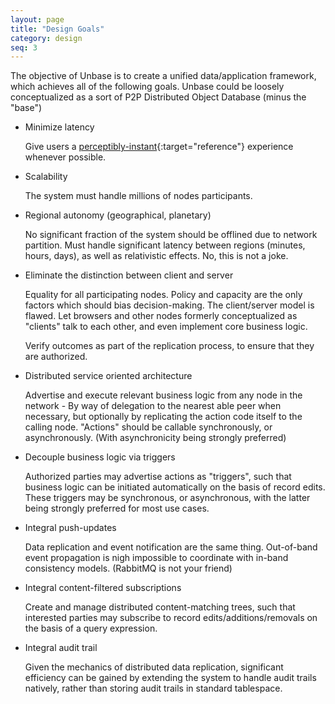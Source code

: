 ```yaml
---
layout: page
title: "Design Goals"
category: design
seq: 3
---
```


The objective of Unbase is to create a unified data/application framework, which achieves all of the following goals. Unbase could be loosely conceptualized as a sort of P2P Distributed Object Database (minus the "base")

* Minimize latency

  Give users a [perceptibly-instant](http://www.nngroup.com/articles/response-times-3-important-limits/){:target="reference"} experience whenever possible.

* Scalability

  The system must handle millions of nodes participants.

* Regional autonomy (geographical, planetary)

  No significant fraction of the system should be offlined due to network partition.
  Must handle significant latency between regions (minutes, hours, days), as well as relativistic effects.
  No, this is not a joke.

* Eliminate the distinction between client and server

  Equality for all participating nodes. Policy and capacity are the only factors which should bias decision-making.
  The client/server model is flawed. Let browsers and other nodes formerly conceptualized as "clients" talk to each other, and even implement core business logic.

  Verify outcomes as part of the replication process, to ensure that they are authorized.

* Distributed service oriented architecture

  Advertise and execute relevant business logic from any node in the network - By way of delegation to the nearest able peer when necessary, but optionally by replicating the action code itself to the calling node.
  "Actions" should be callable synchronously, or asynchronously. (With asynchronicity being strongly preferred)

* Decouple business logic via triggers

  Authorized parties may advertise actions as "triggers", such that business logic can be initiated automatically on the basis of record edits.
  These triggers may be synchronous, or asynchronous, with the latter being strongly preferred for most use cases.

* Integral push-updates

  Data replication and event notification are the same thing. Out-of-band event propagation is nigh impossible to coordinate with in-band consistency models. (RabbitMQ is not your friend)

* Integral content-filtered subscriptions

  Create and manage distributed content-matching trees, such that interested parties may subscribe to record edits/additions/removals on the basis of a query expression.

* Integral audit trail

  Given the mechanics of distributed data replication, significant efficiency can be gained by extending the system to handle audit trails natively, rather than storing audit trails in standard tablespace.
